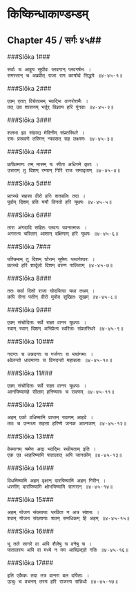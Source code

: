 किष्किन्धाकाण्डम्डम्
===============================


## Chapter 45  / सर्गः ४५##


###Slōka 1###


    सर्वाः च आहूय सुग्रीवः प्लवगान् प्लवगर्षभः ।
    समस्तान् च अब्रवीत् राजा राम कार्यार्थ सिद्धये ॥४-४५-१॥


###Slōka 2###


    एवम् एतत् विचेतव्यम् भवद्भिः वानरोत्तमैः ।
    तत् उग्र शासनम् भर्तुर् विज्ञाय हरि पुंगवाः ॥४-४५-२॥


###Slōka 3###


    शलभा इव संछाद्य मेदिनीम् संप्रतस्थिरे ।
    रामः प्रस्रवणे तस्मिन् न्यवसत् सह लक्ष्मणः ॥४-४५-३॥


###Slōka 4###


    प्रतीक्षमाणः तम् मासम् यः सीता अधिगमे कृतः ।
    उत्तराम् तु दिशम् रम्याम् गिरि राज समावृताम् ॥४-४५-४॥


###Slōka 5###


    प्रतस्थे सहसा वीरो हरिः शतबलिः तदा ।
    पूर्वाम् दिशम् प्रति ययौ विनतो हरि यूथपः ॥४-४५-५॥


###Slōka 6###


    तारा अंगदादि सहितः प्लवगः पवनात्मजः ।
    अगस्त्य चरिताम् आशाम् दक्षिणाम् हरि यूथपः ॥४-४५-६॥


###Slōka 7###


    पश्चिमाम् तु दिशम् घोराम् सुषेणः प्लवगेश्वरः ।
    प्रतस्थे हरि शार्दूलो दिशम् वरुण पालिताम् ॥४-४५-७॥


###Slōka 8###


    ततः सर्वा दिशो राजा चोदयित्वा यथा तथम् ।
    कपि सेना पतीन् वीरो मुमोद सुखितः सुखम् ॥४-४५-८॥


###Slōka 9###


    एवम् संचोदिताः सर्वे राज्ञा वानर यूथपाः ।
    स्वाम् स्वाम् दिशम् अभिप्रेत्य त्वरिताः संप्रतस्थिरे ॥४-४५-९॥


###Slōka 10###


    नदन्तः च उन्नदन्तः च गर्जन्तः च प्लवंगमाः ।
    क्ष्वेलन्तो धावमानाः च विनदन्तो महाबलाः ॥४-४५-१०॥


###Slōka 11###


    एवम् संचोदिताः सर्वे राज्ञा वानर यूथपाः ।
    आनयिष्यामहे सीताम् हनिष्यामः च रावणम् ॥४-४५-११॥


###Slōka 12###


    अहम् एको वधिष्यामि प्राप्तम् रावणम् आहवे ।
    ततः च उन्मथ्य सहसा हरिष्ये जनक आत्मजाम् ॥४-४५-१२॥


###Slōka 13###


    वेपमानम् श्रमेण अद्य भवद्भिः स्थीयताम् इति ।
    एक एव आहरिष्यामि पातालात् अपि जानकीम् ॥४-४५-१३॥


###Slōka 14###


    विधमिष्यामि अहम् वृक्षान् दारयिष्यामि अहम् गिरीन् ।
    धरणीम् दारयिष्यामि क्षोभयिष्यामि सागरान् ॥४-४५-१४॥


###Slōka 15###


    अहम् योजन संख्यायाः प्लविता न अत्र संशयः ।
    शतम् योजन संख्यायाः शतम् समधिकम् हि अहम् ॥४-४५-१५॥


###Slōka 16###


    भू तले सागरे वा अपि शैलेषु च वनेषु च ।
    पातालस्य अपि वा मध्ये न मम आच्छिद्यते गतिः ॥४-४५-१६॥


###Slōka 17###


    इति एकैकः तदा तत्र वानरा बल दर्पिताः ।
    ऊचुः च वचनम् तस्य हरि राजस्य सन्निधौ ॥४-४५-१७॥


